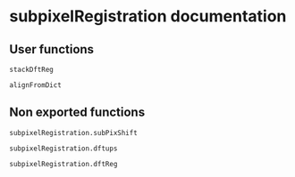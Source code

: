 # subpixelRegistration documentation

## User functions

```@docs
stackDftReg
```

```@docs
alignFromDict
```

## Non exported functions

```@docs
subpixelRegistration.subPixShift
```

```@docs
subpixelRegistration.dftups
```

```@docs
subpixelRegistration.dftReg
```
